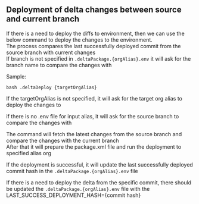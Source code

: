 ## Deployment of delta changes between source and current branch

If there is a need to deploy the diffs to environment, then we can use the below command to deploy the changes to the environment.<br>
The process compares the last successfully deployed commit from the source branch with current changes<br>
If branch is not specified in `.deltaPackage.{orgAlias}.env` it will ask for the branch name to compare the changes with

Sample:

```bash .deltaDeploy {targetOrgAlias}```

If the targetOrgAlias is not specified, it will ask for the target org alias to deploy the changes to<br>

if there is no .env file for input alias, it will ask for the source branch to compare the changes with

The command will fetch the latest changes from the source branch and compare the changes with the current branch<br>
After that it will prepare the package.xml file and run the deployment to specified alias org

If the deployment is successful, it will update the last successfully deployed commit hash in the `.deltaPackage.{orgAlias}.env` file

If there is a need to deploy the delta from the specific commit, there should be updated the `.deltaPackage.{orgAlias}.env` file with the LAST_SUCCESS_DEPLOYMENT_HASH={commit hash}<br>
